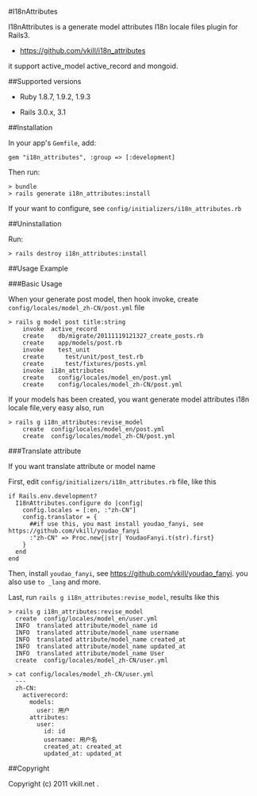 #I18nAttributes

I18nAttributes is a generate model attributes I18n locale files plugin for Rails3.

* https://github.com/vkill/i18n_attributes

it support active_model active_record and mongoid.

##Supported versions

* Ruby 1.8.7, 1.9.2, 1.9.3

* Rails 3.0.x, 3.1


##Installation

In your app's `Gemfile`, add:

    gem "i18n_attributes", :group => [:development]

Then run:

    > bundle
    > rails generate i18n_attributes:install

If your want to configure, see `config/initializers/i18n_attributes.rb`


##Uninstallation

Run:

    > rails destroy i18n_attributes:install


##Usage Example

###Basic Usage

When your generate post model, then hook invoke, create `config/locales/model_zh-CN/post.yml` file

    > rails g model post title:string
        invoke  active_record
        create    db/migrate/20111119121327_create_posts.rb
        create    app/models/post.rb
        invoke    test_unit
        create      test/unit/post_test.rb
        create      test/fixtures/posts.yml
        invoke  i18n_attributes
        create    config/locales/model_en/post.yml
        create    config/locales/model_zh-CN/post.yml

If your models has been created, you want generate model attributes i18n locale file,very easy also, run

    > rails g i18n_attributes:revise_model
        create  config/locales/model_en/post.yml
        create  config/locales/model_zh-CN/post.yml

###Translate attribute

If you want translate attribute or model name

First, edit `config/initializers/i18n_attributes.rb` file, like this

    if Rails.env.development?
      I18nAttributes.configure do |config|
        config.locales = [:en, :"zh-CN"]
        config.translator = {
          ##if use this, you mast install youdao_fanyi, see https://github.com/vkill/youdao_fanyi
          :"zh-CN" => Proc.new{|str| YoudaoFanyi.t(str).first}
        }
      end
    end

Then, install `youdao_fanyi`, see https://github.com/vkill/youdao_fanyi. you also use `to _lang` and more.

Last, run `rails g i18n_attributes:revise_model`, results like this

    > rails g i18n_attributes:revise_model
      create  config/locales/model_en/user.yml
      INFO  translated attribute/model_name id
      INFO  translated attribute/model_name username
      INFO  translated attribute/model_name created_at
      INFO  translated attribute/model_name updated_at
      INFO  translated attribute/model_name User
      create  config/locales/model_zh-CN/user.yml

    > cat config/locales/model_zh-CN/user.yml
      ---
      zh-CN:
        activerecord:
          models:
            user: 用户
          attributes:
            user:
              id: id
              username: 用户名
              created_at: created_at
              updated_at: updated_at


##Copyright

Copyright (c) 2011 vkill.net .

